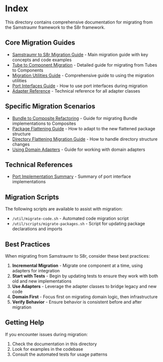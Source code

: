 <!--
Copyright (c) 2025 Eric C. Mumford (@heymumford)

This software was developed with analytical assistance from AI tools 
including Claude 3.7 Sonnet, Claude Code, and Google Gemini Deep Research,
which were used as paid services. All intellectual property rights 
remain exclusively with the copyright holder listed above.

Licensed under the Mozilla Public License 2.0
-->

# Index

This directory contains comprehensive documentation for migrating from the Samstraumr framework to the S8r framework.

## Core Migration Guides

- [Samstraumr to S8r Migration Guide](samstraumr-to-s8r-migration.md) - Main migration guide with key concepts and code examples
- [Tube to Component Migration](tube-to-component-migration.md) - Detailed guide for migrating from Tubes to Components
- [Migration Utilities Guide](migration-utilities-guide.md) - Comprehensive guide to using the migration utilities
- [Port Interfaces Guide](port-interfaces-guide.md) - How to use port interfaces during migration
- [Adapter Reference](adapter-reference.md) - Technical reference for all adapter classes

## Specific Migration Scenarios

- [Bundle to Composite Refactoring](bundle-to-composite-refactoring.md) - Guide for migrating Bundle implementations to Composites
- [Package Flattening Guide](package-flattening-guide.md) - How to adapt to the new flattened package structure
- [Directory Flattening Migration Guide](directory-flattening-migration-guide.md) - How to handle directory structure changes
- [Using Domain Adapters](using-domain-adapters.md) - Guide for working with domain adapters

## Technical References

- [Port Implementation Summary](port-implementation-summary.md) - Summary of port interface implementations

## Migration Scripts

The following scripts are available to assist with migration:

- `/util/migrate-code.sh` - Automated code migration script
- `/util/scripts/migrate-packages.sh` - Script for updating package declarations and imports

## Best Practices

When migrating from Samstraumr to S8r, consider these best practices:

1. **Incremental Migration** - Migrate one component at a time, using adapters for integration
2. **Start with Tests** - Begin by updating tests to ensure they work with both old and new implementations
3. **Use Adapters** - Leverage the adapter classes to bridge legacy and new code
4. **Domain First** - Focus first on migrating domain logic, then infrastructure
5. **Verify Behavior** - Ensure behavior is consistent before and after migration

## Getting Help

If you encounter issues during migration:

1. Check the documentation in this directory
2. Look for examples in the codebase
3. Consult the automated tests for usage patterns
